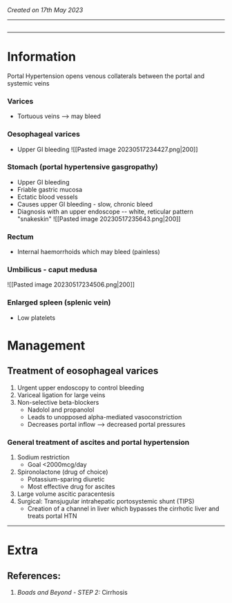*Created on 17th May 2023*

---
```toc
```
---

# Information
Portal Hypertension opens venous collaterals between the portal and systemic veins

### Varices 
- Tortuous veins --> may bleed

### Oesophageal varices 
- Upper GI bleeding 
![[Pasted image 20230517234427.png|200]]
### Stomach (portal hypertensive gasgropathy) 
- Upper GI bleeding
- Friable gastric mucosa
- Ectatic blood vessels
- Causes upper GI bleeding - slow, chronic bleed 
- Diagnosis with an upper endoscope -- white, reticular pattern "snakeskin"
![[Pasted image 20230517235643.png|200]]

### Rectum 
- Internal haemorrhoids which may bleed (painless)

### Umbilicus - caput medusa
![[Pasted image 20230517234506.png|200]]

### Enlarged spleen (splenic vein) 
- Low platelets


# Management
## Treatment of eosophageal varices
1. Urgent upper endoscopy to control bleeding
2. Variceal ligation for large veins
3. Non-selective beta-blockers
	- Nadolol and propanolol
	- Leads to unopposed alpha-mediated vasoconstriction
	- Decreases portal inflow --> decreased portal pressures 


### General treatment of ascites and portal hypertension
1. Sodium restriction
	- Goal <2000mcg/day
2. Spironolactone (drug of choice)
	- Potassium-sparing diuretic
	- Most effective drug for ascites 
3. Large volume ascitic paracentesis 
4. Surgical: Transjugular intrahepatic portosystemic shunt (TIPS)
	- Creation of a channel in liver which bypasses the cirrhotic liver and treats portal HTN
---

# Extra
## References:
1. *Boads and Beyond - STEP 2:* Cirrhosis